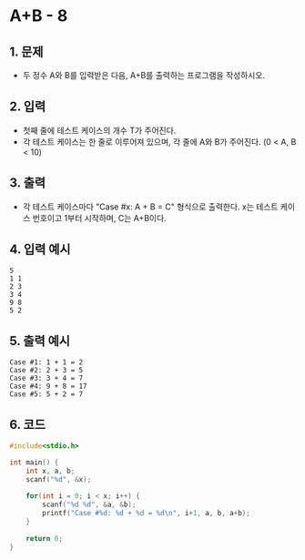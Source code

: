 # A+B - 8

## 1. 문제

- 두 정수 A와 B를 입력받은 다음, A+B를 출력하는 프로그램을 작성하시오.

## 2. 입력

- 첫째 줄에 테스트 케이스의 개수 T가 주어진다.
- 각 테스트 케이스는 한 줄로 이루어져 있으며, 각 줄에 A와 B가 주어진다. (0 < A, B < 10)

## 3. 출력

- 각 테스트 케이스마다 "Case #x: A + B = C" 형식으로 출력한다. x는 테스트 케이스 번호이고 1부터 시작하며, C는 A+B이다.

## 4. 입력 예시

```
5
1 1
2 3
3 4
9 8
5 2
```

## 5. 출력 예시

```
Case #1: 1 + 1 = 2
Case #2: 2 + 3 = 5
Case #3: 3 + 4 = 7
Case #4: 9 + 8 = 17
Case #5: 5 + 2 = 7
```

## 6. 코드

```c++
#include<stdio.h>

int main() {
    int x, a, b;
    scanf("%d", &x);
    
    for(int i = 0; i < x; i++) {
        scanf("%d %d", &a, &b);
        printf("Case #%d: %d + %d = %d\n", i+1, a, b, a+b);
    }
    
    return 0;
}
```
